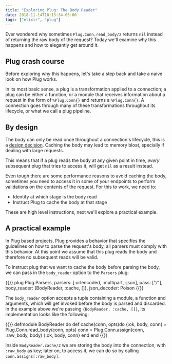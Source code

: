 ```yaml
---
title: "Exploring Plug: The Body Reader"
date: 2018-11-14T18:13:34-05:00
tags: ["elixir", "plug"]
---
```


Ever wondered why sometimes `Plug.Conn.read_body/2` returns `nil`
instead of returning the raw body of the request? Today we'll examine why
this happens and how to elegantly get around it.

## Plug crash course

Before exploring why this happens, let's take a step back and take a naive look on how Plug works.

In its most basic sense, a plug is a transformation applied to a connection; a plug can be either
a function, or a module that receives information about a request in the form of
`%Plug.Conn{}` and returns a `%Plug.Conn{}`. A connection goes through many of these transformations
throughout its lifecycle, or what we call a plug pipeline.


## By design

The body can only be read once throughout a connection's lifecycle, this is a [design decision](https://github.com/elixir-plug/plug/issues/691). Caching the body may lead to memory bloat, specially if dealing with large requests.

This means that if a plug reads the body at any given point in time, _every_ subsequent plug that
tries to access it, will get `nil` as a result instead.

Even tough there are some performance reasons to avoid caching the body, sometimes you need to access
it in some of your endpoints to perform validations on the contents of the request. For this to work,
we need to:

  - Identify at which stage is the body read
  - Instruct Plug to cache the body at that stage

These are high level instructions, next we'll explore a practical example.


## A practical example

In Plug based projects, Plug provides a behavior that specifies the guidelines on how to parse the request's body, all parsers must comply with this behavior. At this point we assume that this plug reads the body and therefore no subsequent reads will be valid.

To instruct plug that we want to cache the body before parsing the body, we can pass in the `body_reader` option to the `Parsers` plug:

{{<highlight elixir>}}
  plug Plug.Parsers,
      parsers: [:urlencoded, :multipart, :json],
      pass: ["*/*"],
      body_reader: {BodyReader, :cache, []},
      json_decoder: Poison
{{</highlight>}}


The `body_reader` option accepts a tuple containing a module, a function and arguments, which will get invoked before the body is
parsed and discarded. In the example above we're passing `{BodyReader, :cache, []}`, its implementation looks like the following:

{{<highlight elixir>}}
  defmodule BodyReader do
    def cache(conn, opts)do
      {:ok, body, conn} = Plug.Conn.read_body(conn, opts)
      conn = Plug.Conn.assign(conn, :raw_body, body)
      {:ok, body, conn}
    end
  end
{{</highlight>}}

Inside `BodyReader.cache/2` we are storing the body into the connection, with `:raw_body` as key;
later on, to access it, we can do so by calling `conn.assigns[:raw_body]`.

